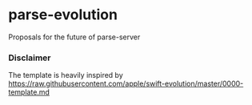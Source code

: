 # parse-evolution
Proposals for the future of parse-server



### Disclaimer

The template is heavily inspired by https://raw.githubusercontent.com/apple/swift-evolution/master/0000-template.md
